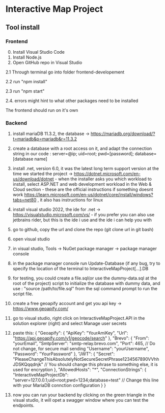 # Interactive Map Project

## Tool install

### Frontend
0. Install Visual Studio Code 
1. Install Node.js
2. Open GitHub repo in Visual Studio
   
2.1 Through terminal go into folder frontend-developement
   
2.2 run "npm install"

2.3 run "npm start"

2.4. errors might hint to what other packages need to be installed

The frontend should run on it's own

### Backend
1. install mariaDB 11.3.2, the database -> https://mariadb.org/download/?t=mariadb&p=mariadb&r=11.3.2
2. create a database with a root access on it, and adapt the connection string in our code : server=@ip; uid=root; pwd=[password]; database=[database name]
3. install .net, version 6.0, it was the latest long term support version at the time we started the project -> https://dotnet.microsoft.com/en-us/download/dotnet - when the installer asks you which workload to install, select ASP.NET and web development workload in the Web & Cloud section - these are the official instructions if something doesnt work https://learn.microsoft.com/en-us/dotnet/core/install/windows?tabs=net80 , it also has instructions for linux
4. install visual studio 2022, the ide for .net -> https://visualstudio.microsoft.com/vs/ - if you prefer you can also use jetbrains rider, but this is the ide i use and the ide i can help you with
5. go to github, copy the url and clone the repo (git clone url in git bash)
6. open visual studio
7. in visual studio, Tools -> NuGet package manager -> package manager console
8. in the package manager console run Update-Database (if any bug, try to specify the location of the terminal to InteractiveMapProject[...].DB
9. for testing, you could create a file.sql(or use the dummy-data.sql at the root of the project) script to initialize the database with dummy data, and use : "source /path/to/file.sql" from the sql command prompt to run the script
file.
10. create a free geoapify account and get you api key -> https://www.geoapify.com/
11. go to visual studio, right click on InteractiveMapProject.API in the solution explorer (right) and select Manage user secrets
12. paste this:
{
  "Geoapify": {
    "ApiKey": "YourAmiKey",
    "Url": "https://api.geoapify.com/v1/geocode/search"
  },
  "Brevo": {
    "From": "yourEmail",
    "SmtpServer": "smtp-relay.brevo.com",
    "Port": 465, // Do not change, for secure mail sending
    "Username": "yourUsername",
    "Password": "YourPassword"
  },
  "JWT": {
    "Secret": "PleaseChangeThisAbsolutelyNotSecureSecretPhrase1234567890VVhhJDSKQqqdnjk" // You should change this phrase to something else, it is used for encryption
  },
  "AllowedHosts": "*",
  "ConnectionStrings": { 
    "InteractiveMapProjectDb": "server=127.0.0.1;uid=root;pwd=1234;database=test" // Change this line with your MariaDB connction configuration
  }
}

13. now you can run your backend by clicking on the green triangle in the visual studio, it will opet a swagger window where you can test the endpoints.
